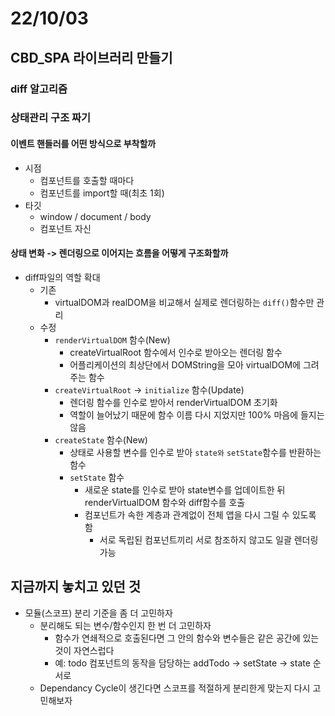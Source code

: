 # 22/10/03

## CBD_SPA 라이브러리 만들기

### diff 알고리즘


### 상태관리 구조 짜기

#### 이벤트 핸들러를 어떤 방식으로 부착할까
- 시점
	- 컴포넌트를 호출할 때마다
	- 컴포넌트를 import할 때(최초 1회)
- 타깃
	- window / document / body
	- 컴포넌트 자신

#### 상태 변화 -> 렌더링으로 이어지는 흐름을 어떻게 구조화할까
- diff파일의 역할 확대
	- 기존
		- virtualDOM과 realDOM을 비교해서 실제로 렌더링하는 `diff()`함수만 관리
	- 수정
		- `renderVirtualDOM` 함수(New)
			- createVirtualRoot 함수에서 인수로 받아오는 렌더링 함수
			- 어플리케이션의 최상단에서 DOMString을 모아 virtualDOM에 그려주는 함수
		- `createVirtualRoot` -> `initialize` 함수(Update)
			- 렌더링 함수를 인수로 받아서 renderVirtualDOM 초기화	
			- 역할이 늘어났기 때문에 함수 이름 다시 지었지만 100% 마음에 들지는 않음
		- `createState` 함수(New)
			- 상태로 사용할 변수를 인수로 받아 `state와` `setState`함수를 반환하는 함수
			- `setState` 함수
				- 새로운 state를 인수로 받아 state변수를 업데이트한 뒤 renderVirtualDOM 함수와 diff함수를 호출
				- 컴포넌트가 속한 계층과 관계없이 전체 앱을 다시 그릴 수 있도록 함
					- 서로 독립된 컴포넌트끼리 서로 참조하지 않고도 일괄 렌더링 가능


## 지금까지 놓치고 있던 것

- 모듈(스코프) 분리 기준을 좀 더 고민하자
	- 분리해도 되는 변수/함수인지 한 번 더 고민하자
		- 함수가 연쇄적으로 호출된다면 그 안의 함수와 변수들은 같은 공간에 있는 것이 자연스럽다
		- 예: todo 컴포넌트의 동작을 담당하는 addTodo -> setState -> state 순서로 
	- Dependancy Cycle이 생긴다면 스코프를 적절하게 분리한게 맞는지 다시 고민해보자